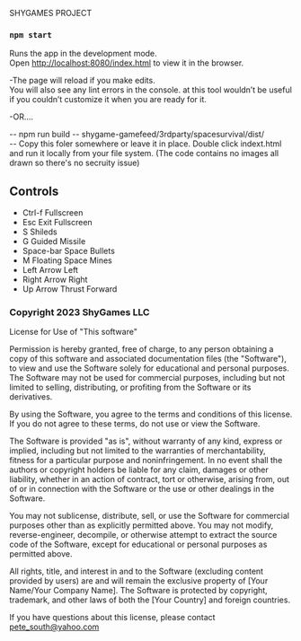 
SHYGAMES PROJECT


### `npm start`

Runs the app in the development mode.\
Open [http://localhost:8080/index.html](http://localhost:8080/index.html) to view it in the browser.

-The page will reload if you make edits.\
You will also see any lint errors in the console.
at this tool wouldn’t be useful if you couldn’t customize it when you are ready for it.


-OR....

-- npm run build
-- shygame-gamefeed/3rdparty/spacesurvival/dist/  
-- Copy this foler somewhere or leave it in place.  Double click indext.html and run it locally from your file system. (The code contains no images all drawn so there's no secruity issue)


## Controls
- Ctrl-f  Fullscreen
- Esc     Exit Fullscreen
- S  Shileds
- G  Guided Missile
- Space-bar  Space Bullets
- M  Floating Space Mines
- Left Arrow  Left
- Right Arrow Right
- Up Arrow Thrust Forward


### Copyright 2023 ShyGames LLC

License for Use of "This software"

Permission is hereby granted, free of charge, to any person obtaining a copy of this software and associated documentation files (the "Software"), to view and use the Software solely for educational and personal purposes. The Software may not be used for commercial purposes, including but not limited to selling, distributing, or profiting from the Software or its derivatives.

By using the Software, you agree to the terms and conditions of this license. If you do not agree to these terms, do not use or view the Software.

The Software is provided "as is", without warranty of any kind, express or implied, including but not limited to the warranties of merchantability, fitness for a particular purpose and noninfringement. In no event shall the authors or copyright holders be liable for any claim, damages or other liability, whether in an action of contract, tort or otherwise, arising from, out of or in connection with the Software or the use or other dealings in the Software.

You may not sublicense, distribute, sell, or use the Software for commercial purposes other than as explicitly permitted above. You may not modify, reverse-engineer, decompile, or otherwise attempt to extract the source code of the Software, except for educational or personal purposes as permitted above.

All rights, title, and interest in and to the Software (excluding content provided by users) are and will remain the exclusive property of [Your Name/Your Company Name]. The Software is protected by copyright, trademark, and other laws of both the [Your Country] and foreign countries.

If you have questions about this license, please contact pete_south@yahoo.com
